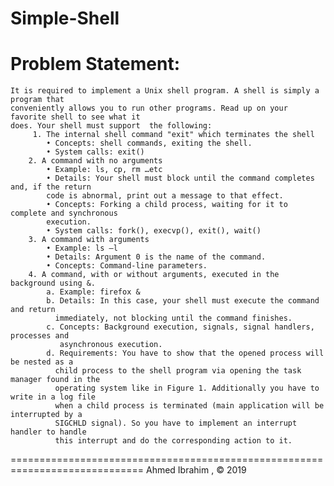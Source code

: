 # Simple-Shell
  # Problem Statement:
    It is required to implement a Unix shell program. A shell is simply a program that
    conveniently allows you to run other programs. Read up on your favorite shell to see what it
    does. Your shell must support  the following:
         1. The internal shell command "exit" which terminates the shell
            • Concepts: shell commands, exiting the shell.
            • System calls: exit()
        2. A command with no arguments
            • Example: ls, cp, rm …etc
            • Details: Your shell must block until the command completes and, if the return
            code is abnormal, print out a message to that effect.
            • Concepts: Forking a child process, waiting for it to complete and synchronous
            execution.
            • System calls: fork(), execvp(), exit(), wait()
        3. A command with arguments
            • Example: ls –l
            • Details: Argument 0 is the name of the command.
            • Concepts: Command-line parameters.
        4. A command, with or without arguments, executed in the background using &.
            a. Example: firefox &
            b. Details: In this case, your shell must execute the command and return
              immediately, not blocking until the command finishes.
            c. Concepts: Background execution, signals, signal handlers, processes and
               asynchronous execution.
            d. Requirements: You have to show that the opened process will be nested as a
              child process to the shell program via opening the task manager found in the
              operating system like in Figure 1. Additionally you have to write in a log file
              when a child process is terminated (main application will be interrupted by a
              SIGCHLD signal). So you have to implement an interrupt handler to handle
              this interrupt and do the corresponding action to it.
=============================================================================
Ahmed Ibrahim ,  © 2019 
